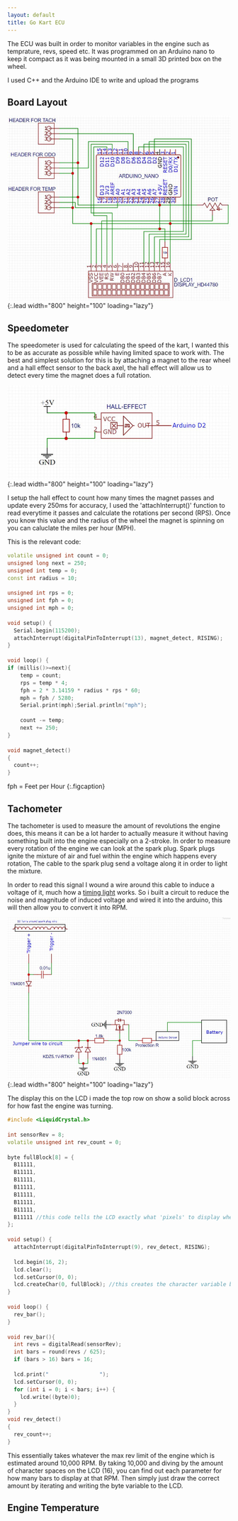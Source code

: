 ```yaml
---
layout: default
title: Go Kart ECU 
---
```


The ECU was built in order to monitor variables in the engine such as temprature, revs, speed etc. It was programmed on an Arduino nano to keep it compact as it was
being mounted in a small 3D printed box on the wheel.

I used C++ and the Arduino IDE to write and upload the programs

## Board Layout

![Board Schematic](/Images/fullboard.JPG){:.lead width="800" height="100" loading="lazy"}

## Speedometer
The speedometer is used for calculating the speed of the kart, I wanted this to be as accurate as possible while having limited space to work with. The best and simplest solution for this is by attaching a magnet to the rear wheel and a hall effect sensor to the back axel, the hall effect will allow us to detect every time the magnet does a full rotation.

![Hall Effect Diagram](/Images/magnet_schematic.jpg){:.lead width="800" height="100" loading="lazy"}

I setup the hall effect to count how many times the magnet passes and update every 250ms for accuracy, I used the 'attachInterrupt()' function to read everytime it passes and calculate the rotations per second (RPS). Once you know this value and the radius of the wheel the magnet is spinning on you can caluclate the miles per hour (MPH).

This is the relevant code:

~~~c++
volatile unsigned int count = 0;
unsigned long next = 250;
unsigned int temp = 0;
const int radius = 10;

unsigned int rps = 0;
unsigned int fph = 0;
unsigned int mph = 0;

void setup() {
  Serial.begin(115200);
  attachInterrupt(digitalPinToInterrupt(13), magnet_detect, RISING);
}

void loop() {
if (millis()>=next){
    temp = count;
    rps = temp * 4;
    fph = 2 * 3.14159 * radius * rps * 60;
    mph = fph / 5280;
    Serial.print(mph);Serial.println("mph");

    count -= temp;
    next += 250;  
}

void magnet_detect()
{
  count++;
}
~~~
fph = Feet per Hour
{:.figcaption}

## Tachometer
The tachometer is used to measure the amount of revolutions the engine does, this means it can be a lot harder to actually measure it without having something built into the engine especially on a 2-stroke. In order to measure every rotation of the engine we can look at the spark plug. Spark plugs ignite the mixture of air and fuel within the engine which happens every rotation, The cable to the spark plug send a voltage along it in order to light the mixture.

In order to read this signal I wound a wire around this cable to induce a voltage of it, much how a [timing light](https://en.wikipedia.org/wiki/Timing_light) works.
So i built a circuit to reduce the noise and magnitude of induced voltage and wired it into the arduino, this will then allow you to convert it into RPM.

![timing light](/Images/timinglightschematic.jpg){:.lead width="800" height="100" loading="lazy"}

The display this on the LCD i made the top row on show a solid block across for how fast the engine was turning.

~~~c++
#include <LiquidCrystal.h>

int sensorRev = 8;
volatile unsigned int rev_count = 0;

byte fullBlock[8] = {
  B11111,
  B11111,
  B11111,
  B11111,
  B11111,
  B11111,
  B11111,
  B11111 //this code tells the LCD exactly what 'pixels' to display when fullBlock is called
};

void setup() {
  attachInterrupt(digitalPinToInterrupt(9), rev_detect, RISING);
  
  lcd.begin(16, 2);
  lcd.clear();
  lcd.setCursor(0, 0);
  lcd.createChar(0, fullBlock); //this creates the character variable byte for fullBlock
}

void loop() {
  rev_bar();
}

void rev_bar(){
  int revs = digitalRead(sensorRev);
  int bars = round(revs / 625);
  if (bars > 16) bars = 16;
  
  lcd.print("                ");
  lcd.setCursor(0, 0);
  for (int i = 0; i < bars; i++) {
    lcd.write((byte)0);
  }
}
void rev_detect()
{
  rev_count++;
}
~~~

This essentially takes whatever the max rev limit of the engine which is estimated around 10,000 RPM. By taking 10,000 and diving by the amount of character spaces on the LCD (16), you can find out each parameter for how many bars to display at that RPM. Then simply just draw the correct amount by iterating and writing the byte variable to the LCD.

## Engine Temperature